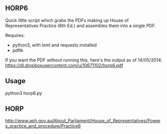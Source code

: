 HORP6
-----

Quick little script which grabs the PDFs making up House of Representatives Practice (6th Ed.) and assembles them into a single PDF.

Requires:

 * python3, with lxml and requests installed
 * pdftk

If you want the PDF without running this, here's the output as of 14/05/2014:
https://dl.dropboxusercontent.com/u/10671102/horp6.pdf

Usage
-----

python3 horp6.py

HORP
----

http://www.aph.gov.au/About_Parliament/House_of_Representatives/Powers_practice_and_procedure/Practice6

